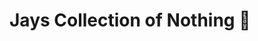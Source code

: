 # Jays Collection of Nothing 🥴


<!---
jaysteele13/jaysteele13 is a ✨ special ✨ repository because its `README.md` (this file) appears on your GitHub profile.
You can click the Preview link to take a look at your changes.
--->

